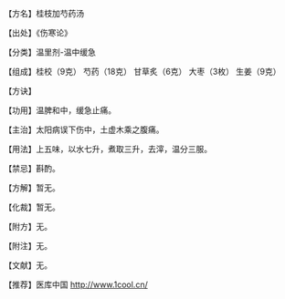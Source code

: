 【方名】桂枝加芍药汤

【出处】《伤寒论》

【分类】温里剂-温中缓急

【组成】桂校（9克） 芍药（18克） 甘草炙（6克） 大枣（3枚） 生姜（9克）

【方诀】

【功用】温脾和中，缓急止痛。

【主治】太阳病误下伤中，土虚木乘之腹痛。

【用法】上五味，以水七升，煮取三升，去滓，温分三服。

【禁忌】斟酌。

【方解】暂无。

【化裁】暂无。

【附方】无。

【附注】无。

【文献】无。

【推荐】医库中国 http://www.1cool.cn/